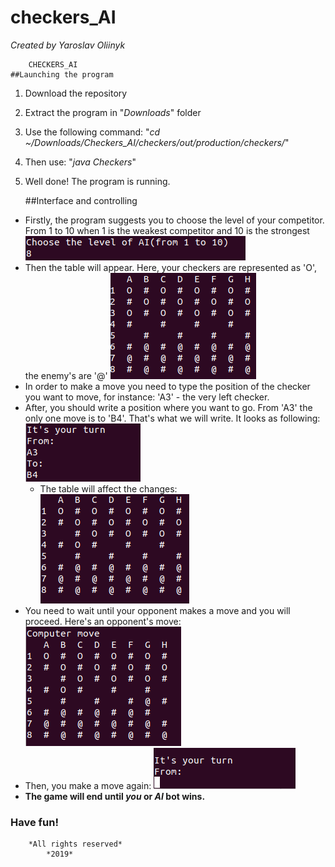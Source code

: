 # checkers_AI
*Created by Yaroslav Oliinyk*

		CHECKERS_AI
	##Launching the program
1. Download the repository
2. Extract the program in "*Downloads*" folder
3. Use the following command: "*cd ~/Downloads/Checkers_AI/checkers/out/production/checkers/*"
4. Then use: "*java Checkers*"
5. Well done! The program is running.

	##Interface and controlling
* Firstly, the program suggests you to choose the level of your competitor.
From 1 to 10 when 1 is the weakest competitor and 10 is the strongest
![Choosing level of opponent](https://raw.githubusercontent.com/yaroslavoliinyk/checkers_AI/master/pics/1.png)
* Then the table will appear. Here, your checkers are represented as 'O', the enemy's are '@'
![The table](https://raw.githubusercontent.com/yaroslavoliinyk/checkers_AI/master/pics/2.png)
* In order to make a move you need to type the position of the checker you want to move, for instance:
'A3' - the very left checker.
* After, you should write a position where you want to go. From 'A3' the only one move is to 'B4'.
That's what we will write.
It looks as following:
![The move](https://raw.githubusercontent.com/yaroslavoliinyk/checkers_AI/master/pics/3.png)
	* The table will affect the changes:
	![The changed table](https://raw.githubusercontent.com/yaroslavoliinyk/checkers_AI/master/pics/4.png)
* You need to wait until your opponent makes a move and you will proceed.
Here's an opponent's move:
![The move](https://raw.githubusercontent.com/yaroslavoliinyk/checkers_AI/master/pics/5.png)
* Then, you make a move again:
![The move](https://raw.githubusercontent.com/yaroslavoliinyk/checkers_AI/master/pics/6.png)
* **The game will end until *you* or *AI* bot wins.**
### Have fun!

		*All rights reserved*
			*2019*
